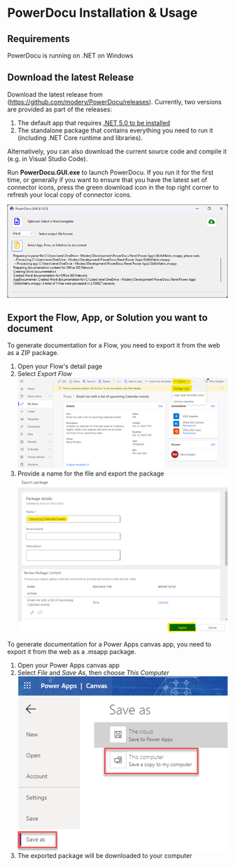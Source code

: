 # PowerDocu Installation & Usage

## Requirements

PowerDocu is running on .NET on Windows

## Download the latest Release
Download the latest release from (https://github.com/modery/PowerDocu/releases). Currently, two versions are provided as part of the releases:
1. The default app that requires [.NET 5.0 to be installed](https://dotnet.microsoft.com/download)
2. The standalone package that contains everything you need to run it (including .NET Core runtime and libraries).

Alternatively, you can also download the current source code and compile it (e.g. in Visual Studio Code).

Run **PowerDocu.GUI.exe** to launch PowerDocu. If you run it for the first time, or generally if you want to ensure that you have the latest set of connector icons, press the green download icon in the top right corner to refresh your local copy of connector icons.

![PowerDocu GUI](Images/PowerDocu.GUI.png)

## Export the Flow, App, or Solution you want to document
To generate documentation for a Flow, you need to export it from the web as a ZIP package. 

1. Open your Flow's detail page
2. Select *Export Flow*
![Export Flow](Images/Export-Flow.png)
3. Provide a name for the file and export the package
![Export Flow](Images/Export-Flow-Package.png)

To generate documentation for a Power Apps canvas app, you need to export it from the web as a .msapp package. 

1. Open your Power Apps canvas app
2. Select *File* and *Save As*, then choose *This Computer*
![Export app](Images/Export-App-Package.png)
3. The exported package will be downloaded to your computer